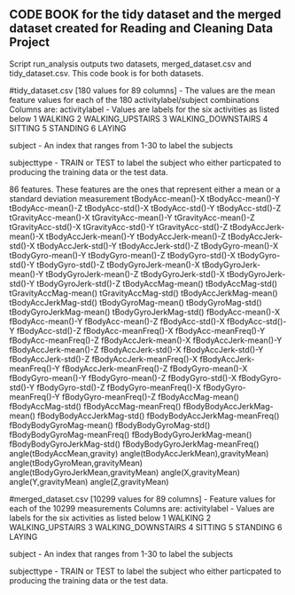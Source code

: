 ## CODE BOOK for the tidy dataset and the merged dataset created for Reading and Cleaning Data Project 
Script run_analysis outputs two datasets, merged_dataset.csv and tidy_dataset.csv. This code book is for both datasets.

#tidy_dataset.csv [180 values for 89 columns] - The values are the mean feature values for each of the 180 activitylabel/subject combinations
Columns are: 
activitylabel - Values are labels for the six activities as listed below
1 WALKING
2 WALKING_UPSTAIRS
3 WALKING_DOWNSTAIRS
4 SITTING
5 STANDING
6 LAYING

subject - An index that ranges from 1-30 to label the subjects	

subjecttype - TRAIN or TEST to label the subject who either particpated to producing the training data or the test data.

86 features. These features are  the ones that represent either a mean or a standard deviation measurement
tBodyAcc-mean()-X	tBodyAcc-mean()-Y	tBodyAcc-mean()-Z	tBodyAcc-std()-X	tBodyAcc-std()-Y	tBodyAcc-std()-Z	tGravityAcc-mean()-X	tGravityAcc-mean()-Y	tGravityAcc-mean()-Z	tGravityAcc-std()-X	tGravityAcc-std()-Y	tGravityAcc-std()-Z	tBodyAccJerk-mean()-X	tBodyAccJerk-mean()-Y	tBodyAccJerk-mean()-Z	tBodyAccJerk-std()-X	tBodyAccJerk-std()-Y	tBodyAccJerk-std()-Z	tBodyGyro-mean()-X	tBodyGyro-mean()-Y	tBodyGyro-mean()-Z	tBodyGyro-std()-X	tBodyGyro-std()-Y	tBodyGyro-std()-Z	tBodyGyroJerk-mean()-X	tBodyGyroJerk-mean()-Y	tBodyGyroJerk-mean()-Z	tBodyGyroJerk-std()-X	tBodyGyroJerk-std()-Y	tBodyGyroJerk-std()-Z	tBodyAccMag-mean()	tBodyAccMag-std()	tGravityAccMag-mean()	tGravityAccMag-std()	tBodyAccJerkMag-mean()	tBodyAccJerkMag-std()	tBodyGyroMag-mean()	tBodyGyroMag-std()	tBodyGyroJerkMag-mean()	tBodyGyroJerkMag-std()	fBodyAcc-mean()-X	fBodyAcc-mean()-Y	fBodyAcc-mean()-Z	fBodyAcc-std()-X	fBodyAcc-std()-Y	fBodyAcc-std()-Z	fBodyAcc-meanFreq()-X	fBodyAcc-meanFreq()-Y	fBodyAcc-meanFreq()-Z	fBodyAccJerk-mean()-X	fBodyAccJerk-mean()-Y	fBodyAccJerk-mean()-Z	fBodyAccJerk-std()-X	fBodyAccJerk-std()-Y	fBodyAccJerk-std()-Z	fBodyAccJerk-meanFreq()-X	fBodyAccJerk-meanFreq()-Y	fBodyAccJerk-meanFreq()-Z	fBodyGyro-mean()-X	fBodyGyro-mean()-Y	fBodyGyro-mean()-Z	fBodyGyro-std()-X	fBodyGyro-std()-Y	fBodyGyro-std()-Z	fBodyGyro-meanFreq()-X	fBodyGyro-meanFreq()-Y	fBodyGyro-meanFreq()-Z	fBodyAccMag-mean()	fBodyAccMag-std()	fBodyAccMag-meanFreq()	fBodyBodyAccJerkMag-mean()	fBodyBodyAccJerkMag-std()	fBodyBodyAccJerkMag-meanFreq()	fBodyBodyGyroMag-mean()	fBodyBodyGyroMag-std()	fBodyBodyGyroMag-meanFreq()	fBodyBodyGyroJerkMag-mean()	fBodyBodyGyroJerkMag-std()	fBodyBodyGyroJerkMag-meanFreq()	angle(tBodyAccMean,gravity)	angle(tBodyAccJerkMean),gravityMean)	angle(tBodyGyroMean,gravityMean)	angle(tBodyGyroJerkMean,gravityMean)	angle(X,gravityMean)	angle(Y,gravityMean)	angle(Z,gravityMean)

#merged_dataset.csv [10299 values for 89 columns] - Feature values for each of the 10299 measurements
Columns are:
activitylabel - Values are labels for the six activities as listed below
1 WALKING
2 WALKING_UPSTAIRS
3 WALKING_DOWNSTAIRS
4 SITTING
5 STANDING
6 LAYING

subject - An index that ranges from 1-30 to label the subjects	

subjecttype - TRAIN or TEST to label the subject who either particpated to producing the training data or the test data.
